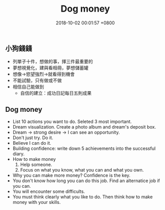 ﻿---
layout: post
title:  "Dog money"
date:   2018-10-02 00:01:57 +0800
categories: finance
---
## 小狗錢錢
* 列單子十件，想做的事，擇三件最重要的
* 夢想視覺化，建與看相冊，夢想儲蓄罐
* 想像->慾望強烈->就看得到機會
* 不能試驗，只有做或不做
* 相信自己能做到
	* 自信的建立：成功日記每日五則成果

## Dog money
* List 10 actions you want to do. Seleted 3 most important.
* Dream visualization. Create a photo album and dream's deposit box.
* Dream -> strong desire -> I can see an opportunity.
* Don't just try. Do it.
* Believe I can do it.
* Building confidence: write down 5 achievements into the successful diary.
* How to make money
	1. Help someone.
	2. Focus on what you know, what you can and what you own.
* Why you can make more money? Confidence is the key.
* You don't know how long you can do this job. Find an alternatice job if you can.
* You will encounter some difficults.
* You must think clearly what you like to do. Then think how to make money with your skills.